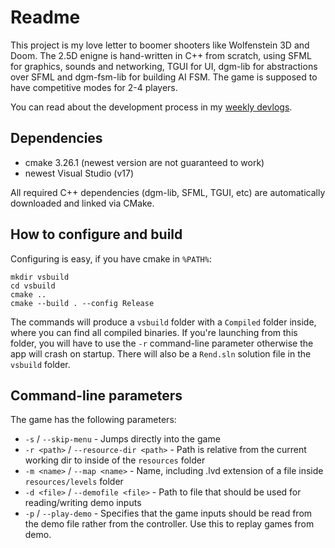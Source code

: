 # Readme

This project is my love letter to boomer shooters like Wolfenstein 3D and Doom. The 2.5D enigne is hand-written in C++ from scratch, using SFML for graphics, sounds and networking, TGUI for UI, dgm-lib for abstractions over SFML and dgm-fsm-lib for building AI FSM. The game is supposed to have competitive modes for 2-4 players.

You can read about the development process in my [weekly devlogs](https://medium.com/@nerudaj/list/devlogs-rend-97b960bf3cbe).

## Dependencies

 * cmake 3.26.1 (newest version are not guaranteed to work)
 * newest Visual Studio (v17)

All required C++ dependencies (dgm-lib, SFML, TGUI, etc) are automatically downloaded and linked via CMake.

## How to configure and build

Configuring is easy, if you have cmake in `%PATH%`:

```
mkdir vsbuild
cd vsbuild
cmake ..
cmake --build . --config Release
```

The commands will produce a `vsbuild` folder with a `Compiled` folder inside, where you can find all compiled binaries. If you're launching from this folder, you will have to use the `-r` command-line parameter otherwise the app will crash on startup. There will also be a `Rend.sln` solution file in the `vsbuild` folder.

## Command-line parameters

The game has the following parameters:

 * `-s` / `--skip-menu` - Jumps directly into the game
 * `-r <path>` / `--resource-dir <path>` - Path is relative from the current working dir to inside of the `resources` folder
 * `-m <name>` / `--map <name>` - Name, including .lvd extension of a file inside `resources/levels` folder
 * `-d <file>` / `--demofile <file>` - Path to file that should be used for reading/writing demo inputs
 * `-p` / `--play-demo` - Specifies that the game inputs should be read from the demo file rather from the controller. Use this to replay games from demo.
